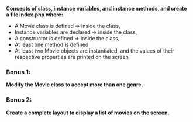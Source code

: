 **Concepts of class, instance variables, and instance methods, and create a file index.php where:** 
- A Movie class is defined => inside the class, 
- Instance variables are declared => inside the class, 
- A constructor is defined => inside the class, 
- At least one method is defined
- At least two Movie objects are instantiated, and the values of their respective properties are printed on the screen

### Bonus 1: 
**Modify the Movie class to accept more than one genre.**

### Bonus 2: 
**Create a complete layout to display a list of movies on the screen.**